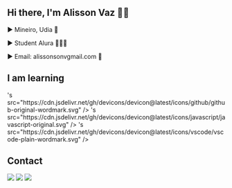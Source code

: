 ## Hi there, I'm Alisson Vaz 👋🏾

▶️ Mineiro, Udia 🔺

▶️ Student Alura 👨🏾‍💻

▶️ Email: alissonsonvgmail.com 📩

## I am learning
<div></div>
<width src="https://cdn.jsdelivr.net/gh/devicons/devicon@latest/icons/git/git-original.svg" />
<img>'s src="https://cdn.jsdelivr.net/gh/devicons/devicon@latest/icons/github/github-original-wordmark.svg" />
<img>'s src="https://cdn.jsdelivr.net/gh/devicons/devicon@latest/icons/javascript/javascript-original.svg" />
<img>'s src="https://cdn.jsdelivr.net/gh/devicons/devicon@latest/icons/vscode/vscode-plain-wordmark.svg" />
          
          
          
          
          
 
## Contact
<div>
<a href = "alissonsonv@gmail.com"><img loading="lazy" src="https://img.shields.io/badge/Gmail-D14836?style=for-the-badge&logo=gmail&logoColor=white" target="_blank"></a>
<a href="https://www.linkedin.com/in/alissonvlg" target="_blank"><img loading="lazy" src="https://img.shields.io/badge/-LinkedIn-%230077B5?style=for-the-badge&logo=linkedin&logoColor=white" target="_blank"></a>  
<a href="https://instagram.com/alissonvlg" target="_blank"><img loading="lazy" src="https://img.shields.io/badge/-Instagram-%23E4405F?style=for-the-badge&logo=instagram&logoColor=white" target="_blank"></a>
